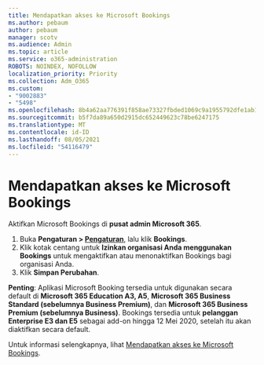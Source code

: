 ```yaml
---
title: Mendapatkan akses ke Microsoft Bookings
ms.author: pebaum
author: pebaum
manager: scotv
ms.audience: Admin
ms.topic: article
ms.service: o365-administration
ROBOTS: NOINDEX, NOFOLLOW
localization_priority: Priority
ms.collection: Adm_O365
ms.custom:
- "9002883"
- "5498"
ms.openlocfilehash: 8b4a62aa776391f858ae73327fbded1069c9a1955792dfe1ab1e1f7384d2db3f
ms.sourcegitcommit: b5f7da89a650d2915dc652449623c78be6247175
ms.translationtype: MT
ms.contentlocale: id-ID
ms.lasthandoff: 08/05/2021
ms.locfileid: "54116479"
---
```

# <a name="get-access-to-microsoft-bookings"></a>Mendapatkan akses ke Microsoft Bookings

Aktifkan Microsoft Bookings di **pusat admin Microsoft 365**.

1. Buka **Pengaturan > [Pengaturan](https://admin.microsoft.com/Adminportal/Home?source=applauncher#/Settings/Services)**, lalu klik **Bookings**.
2. Klik kotak centang untuk **Izinkan organisasi Anda menggunakan Bookings** untuk mengaktifkan atau menonaktifkan Bookings bagi organisasi Anda.
3. Klik **Simpan Perubahan**.

**Penting**: Aplikasi Microsoft Booking tersedia untuk digunakan secara default di **Microsoft 365 Education A3, A5**, **Microsoft 365 Business Standard (sebelumnya Business Premium)**, dan **Microsoft 365 Business Premium (sebelumnya Business)**. Bookings tersedia untuk **pelanggan Enterprise E3 dan E5** sebagai add-on hingga 12 Mei 2020, setelah itu akan diaktifkan secara default.

Untuk informasi selengkapnya, lihat [Mendapatkan akses ke Microsoft Bookings](https://support.microsoft.com/en-us/office/get-access-to-microsoft-bookings-5382dc07-aaa5-45c9-8767-502333b214ce).
